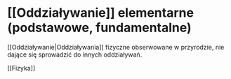 # [[Oddziaływanie]] elementarne (podstawowe, fundamentalne)

[[Oddziaływanie|Oddziaływania]] fizyczne obserwowane w przyrodzie, nie dające się sprowadzić do innych oddziaływań.

[[Fizyka]]